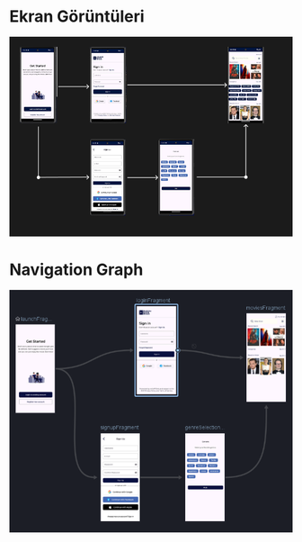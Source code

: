 # Ekran Görüntüleri
![image](screenshoots/all_screen_shoots.png)


# Navigation Graph
![image](screenshoots/navigation_graph_screen_shoot.png)
